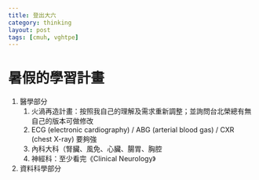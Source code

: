 ```yaml
---
title: 登出大六
category: thinking
layout: post
tags: [cmuh, vghtpe]
---
```


# 暑假的學習計畫
1. 醫學部分
    1. 火渦再造計畫：按照我自己的理解及需求重新調整；並詢問台北榮總有無自己的版本可做修改
    2. ECG (electronic cardiography) / ABG (arterial blood gas) / CXR (chest X-ray) 要夠強
    3. 內科大科（腎臟、風免、心臟、腸胃、胸腔
    4. 神經科：至少看完《Clinical Neurology》
2. 資料科學部分